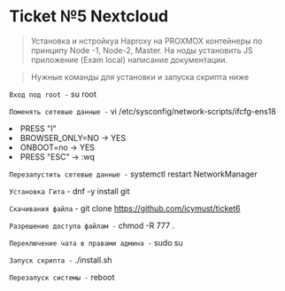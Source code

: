 # Ticket №5 Nextcloud 

> Установка и нстройкуа Haproxy на PROXMOX контейнеры по принципу Node -1, Node-2, Master. На ноды установить JS приложение (Exam local) написание документации. 

> Нужные команды для установки и запуска скрипта ниже

`Вход под root -`
su root

`Поменять сетевые данные -`
vi /etc/sysconfig/network-scripts/ifcfg-ens18 

<li>PRESS "I"
<li>BROWSER_ONLY=NO -> YES
<li>ONBOOT=no -> YES
<li>PRESS "ESC" -> :wq
  
`Перезапустить сетевые данные -`
systemctl restart NetworkManager

`Установка Гита` -
dnf -y install git

`Скачивания файла` -
git clone https://github.com/icymust/ticket6

`Разрешение доступа файлам -`
chmod -R 777 . 

`Переключение чата в правами админа -`
sudo su

`Запуск скрипта -`
./install.sh

`Перезапуск системы -`
reboot
